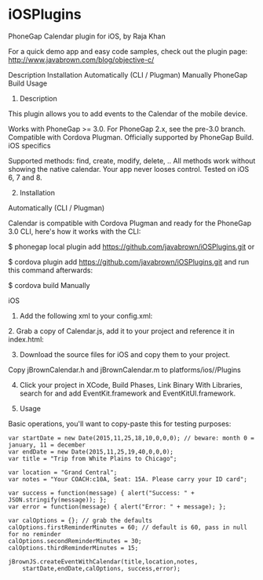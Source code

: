 iOSPlugins
==========
PhoneGap Calendar plugin
for iOS, by Raja Khan

For a quick demo app and easy code samples, check out the plugin page: http://www.javabrown.com/blog/objective-c/

Description
Installation
Automatically (CLI / Plugman)
Manually
PhoneGap Build
Usage

1. Description

This plugin allows you to add events to the Calendar of the mobile device.

Works with PhoneGap >= 3.0.
For PhoneGap 2.x, see the pre-3.0 branch.
Compatible with Cordova Plugman.
Officially supported by PhoneGap Build.
iOS specifics

Supported methods: find, create, modify, delete, ..
All methods work without showing the native calendar. Your app never looses control.
Tested on iOS 6, 7 and 8.

2. Installation

Automatically (CLI / Plugman)

Calendar is compatible with Cordova Plugman and ready for the PhoneGap 3.0 CLI, here's how it works with the CLI:

$ phonegap local plugin add https://github.com/javabrown/iOSPlugins.git
or

$ cordova plugin add https://github.com/javabrown/iOSPlugins.git
and run this command afterwards:

$ cordova build
Manually

iOS

1. Add the following xml to your config.xml:

<!-- for iOS -->
<feature name="Calendar">
    <param name="ios-package" value="jBrownCalendar" />
</feature>
2. Grab a copy of Calendar.js, add it to your project and reference it in index.html:

<script type="text/javascript" src="js/jBrownCalendar.js"></script>
3. Download the source files for iOS and copy them to your project.

Copy jBrownCalendar.h and jBrownCalendar.m to platforms/ios/<ProjectName>/Plugins

4. Click your project in XCode, Build Phases, Link Binary With Libraries, search for and add EventKit.framework and EventKitUI.framework.

5. Usage

Basic operations, you'll want to copy-paste this for testing purposes:


    var startDate = new Date(2015,11,25,18,10,0,0,0); // beware: month 0 = january, 11 = december
    var endDate = new Date(2015,11,25,19,40,0,0,0);
    var title = "Trip from White Plains to Chicago";
  
    var location = "Grand Central";
    var notes = "Your COACH:c10A, Seat: 15A. Please carry your ID card";

    var success = function(message) { alert("Success: " + JSON.stringify(message)); };
    var error = function(message) { alert("Error: " + message); };
  
    var calOptions = {}; // grab the defaults
    calOptions.firstReminderMinutes = 60; // default is 60, pass in null for no reminder
    calOptions.secondReminderMinutes = 30;
    calOptions.thirdReminderMinutes = 15;
                
    jBrownJS.createEventWithCalendar(title,location,notes,
        startDate,endDate,calOptions, success,error);
                
